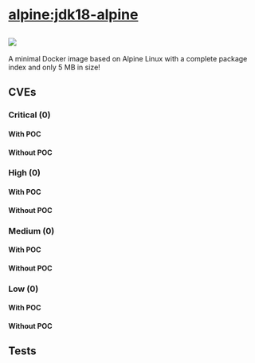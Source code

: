 # [alpine:jdk18-alpine](https://hub.docker.com/_/alpine?tab=tags)
![](https://img.shields.io/static/v1?label=tag&message=jdk18-alpine&color=blue)
---
<p>
A minimal Docker image based on Alpine Linux with a complete package index and only 5 MB in size!
</p>

## CVEs
### Critical (0)
#### With POC

#### Without POC


### High (0)
#### With POC

#### Without POC


### Medium (0)
#### With POC

#### Without POC


### Low (0)
#### With POC

#### Without POC


## Tests
